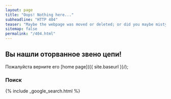 ```yaml
---
layout: page
title: "Oops! Nothing here..."
subheadline: "HTTP 404"
teaser: "Maybe the webpage was moved or deleted; or did you maybe mistype the link?"
sitemap: false
permalink: "/404.html"
---
```

## Вы нашли оторванное звено цепи!

Пожалуйста верните его [home page]({{ site.baseurl }}/);  

### Поиск

{% include _google_search.html %}

